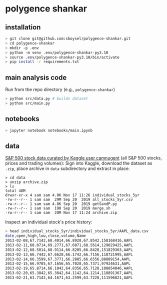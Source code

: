 # polygence shankar

## installation

```sh
> git clone git@github.com:sboysel/polygence-shankar.git
> cd polygence-shankar
> mkdir -p .env
> python -m venv .env/polygence-shankar-py3.10
> source .env/polygence-shankar-py3.10/bin/activate
> pip install -r requirements.txt
```

## main analysis code

Run from the repo directory (e.g., `polygence-shankar`)

```sh
> python src/data.py # builds dataset
> python src/main.py
```

## notebooks

```sh
> jupyter notebook notebooks/main.ipynb
```

## data

[S&P 500 stock data curated by Kaggle user
  camnugent](https://www.kaggle.com/datasets/camnugent/sandp500) (all S&P 500
  stocks, prices and trading volumes):  Sign into Kaggle, download the dataset
  as `.zip`, place archive in `data` subdirectory and extract in place.
```
> cd data
> unzip archive.zip
> ls
total 48M
drwxr-xr-x 4 sam sam 4.0K Nov 17 11:26 individual_stocks_5yr
-rw-r--r-- 1 sam sam  29M Sep 20  2019 all_stocks_5yr.csv
-rw-r--r-- 1 sam sam 4.8K Sep 20  2019 getSandP.py
-rw-r--r-- 1 sam sam  190 Sep 20  2019 merge.sh
-rw-r--r-- 1 sam sam  20M Nov 17 11:24 archive.zip
```

Inspect an individual stock's price history:

```sh
> head individual_stocks_5yr/individual_stocks_5yr/AAPL_data.csv 
date,open,high,low,close,volume,Name
2013-02-08,67.7142,68.4014,66.8928,67.8542,158168416,AAPL
2013-02-11,68.0714,69.2771,67.6071,68.5614,129029425,AAPL
2013-02-12,68.5014,68.9114,66.8205,66.8428,151829363,AAPL
2013-02-13,66.7442,67.6628,66.1742,66.7156,118721995,AAPL
2013-02-14,66.3599,67.3771,66.2885,66.6556,88809154,AAPL
2013-02-15,66.9785,67.1656,65.7028,65.7371,97924631,AAPL
2013-02-19,65.8714,66.1042,64.8356,65.7128,108854046,AAPL
2013-02-20,65.3842,65.3842,64.1142,64.1214,118891367,AAPL
2013-02-21,63.7142,64.1671,63.2599,63.7228,111596821,AAPL
```
